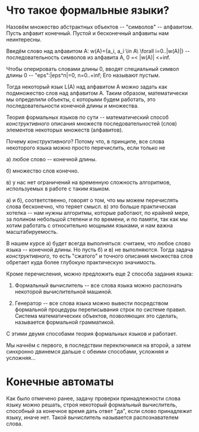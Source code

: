 

# Что такое формальные языки?

Назовём множество абстрактных объектов -- "символов" -- алфавитом. Пусть алфавит конечный. Пустой и бесконечный алфавиты нам неинтересны.

Введём слово над алфавитом А: w(A)=\{a_i, a_i \in A\ \forall i=0..|w(A)|} -- последовательность символов из алфавита A, 0 =< |w(A)| <+inf.

Чтобы оперировать словами длины 0, вводят специальный символ длины 0 -- "eps":|eps^n|=0, n=0..+inf; Его называют пустым.

Тогда некоторый язык L(A) над алфавитом А можно задать как подмножество слов над алфавитом А. Таким образом, математически мы определили объекты, с которыми будем работать, это последовательности конечной длины и множества.

Теория формальных языков по сути -- математический способ _конструктивного_ описания множеств последовательностей (слов) элементов некоторых множеств (алфавитов).

Почему _конструктивного_? Потому что, в принципе, все слова некоторого языка можно просто перечислить, если только не 

а) любое слово -- конечной длины.

б) множество слов конечно.

в) у нас нет ограничений на временную сложность алгоритмов, используемых в работе с таким языком.

а) и б), соответственно, говорят о том, что мы можем перечислять слова бесконечно, что теряет смысл. в) это больше практическая хотелка -- нам нужны алгоритмы, которые работают, по крайней мере, за полином небольшой степени и по времени, и по памяти, так как мы хотим работать с относительно мощными языками, и нам важна масштабируемость.

В нашем курсе а) будет всегда выполняться: считаем, что любое слово языка -- конечной длины. Но пусть б) и в) не выполняются. Тогда задача  _конструктивного_, то есть "сжатого" и точного описания множества слов обретает куда более глубокую практическую значимость.

Кроме перечисления, можно предложить еще 2 способа задания языка:

1) Формальный вычислитель -- все слова языка можно распознать некоторой вычислительной машиной. 

2) Генератор -- все слова языка можно вывести посредством формальной процедуры переписывания строк по системе правил. Система математических объектов, позволяющих это сделать, называется формальной грамматикой.

С этими двумя способами теория формальных языков и работает.

Мы начнём с первого, в последствии переключимся на второй, а затем синхронно двинемся дальше с обеими способами, усложняя и усложняя...

# Конечные автоматы

Как было отмечено ранее, задачу проверки принадлежности слова языку можно решать, строя некоторый формальный вычислитель, способный за конечное время дать ответ "да", если слово принадлежит языку, иначе нет. Такой вычислитель называется распознавателем слова.
